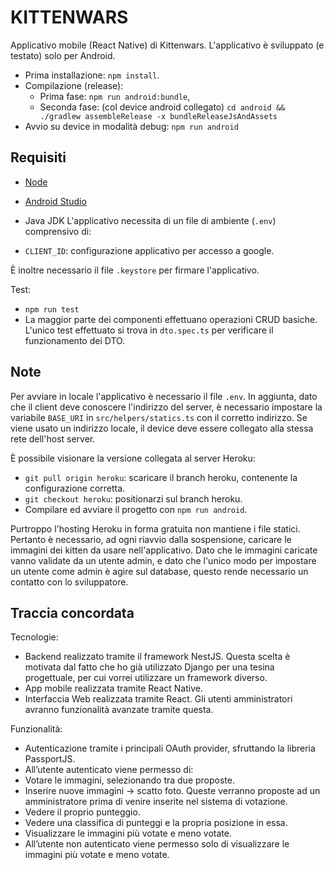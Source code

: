 # KITTENWARS

Applicativo mobile (React Native) di Kittenwars.
L'applicativo è sviluppato (e testato) solo per Android.

-   Prima installazione: `npm install`.
-   Compilazione (release):
    -   Prima fase: `npm run android:bundle`,
    -   Seconda fase: (col device android collegato)
        `cd android && ./gradlew assembleRelease -x bundleReleaseJsAndAssets`
-   Avvio su device in modalità debug: `npm run android`

## Requisiti

-   [Node](https://nodejs.org/)
-   [Android Studio](https://developer.android.com/studio)
-   Java JDK
L'applicativo necessita di un file di ambiente (`.env`) comprensivo di:

-   `CLIENT_ID`: configurazione applicativo per accesso a google.

È inoltre necessario il file `.keystore` per firmare l'applicativo.

Test:

-   `npm run test`
-   La maggior parte dei componenti effettuano operazioni CRUD basiche. L'unico
    test effettuato si trova in `dto.spec.ts` per verificare il funzionamento
    dei DTO.

## Note

Per avviare in locale l'applicativo è necessario il file `.env`. 
In aggiunta, dato che il client deve conoscere l'indirizzo del server, è necessario impostare la variabile
`BASE_URI` in `src/helpers/statics.ts` con il corretto indirizzo.
Se viene usato un indirizzo locale, il device deve essere collegato alla stessa rete dell'host server.

È possibile visionare la versione collegata al server Heroku:
- `git pull origin heroku`: scaricare il branch heroku, contenente la configurazione corretta.
- `git checkout heroku`: positionarzi sul branch heroku.
- Compilare ed avviare il progetto con `npm run android`.

Purtroppo l'hosting Heroku in forma gratuita non mantiene i file statici. Pertanto è necessario, ad ogni riavvio 
dalla sospensione, caricare le immagini dei kitten da usare nell'applicativo.
Dato che le immagini caricate vanno validate da un utente admin, e dato che l'unico modo per impostare un utente come admin è 
agire sul database, questo rende necessario un contatto con lo sviluppatore.

## Traccia concordata

Tecnologie:

-   Backend realizzato tramite il framework NestJS. Questa scelta è motivata dal
    fatto che ho già utilizzato Django per una tesina progettuale, per cui
    vorrei utilizzare un framework diverso.
-   App mobile realizzata tramite React Native.
-   Interfaccia Web realizzata tramite React. Gli utenti amministratori avranno
    funzionalità avanzate tramite questa.

Funzionalità:

-   Autenticazione tramite i principali OAuth provider, sfruttando la libreria
    PassportJS.
-   All’utente autenticato viene permesso di:
-   Votare le immagini, selezionando tra due proposte.
-   Inserire nuove immagini -> scatto foto. Queste verranno proposte ad un
    amministratore prima di venire inserite nel sistema di votazione.
-   Vedere il proprio punteggio.
-   Vedere una classifica di punteggi e la propria posizione in essa.
-   Visualizzare le immagini più votate e meno votate.
-   All’utente non autenticato viene permesso solo di visualizzare le immagini
    più votate e meno votate.
